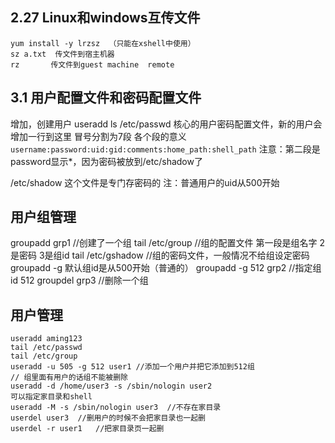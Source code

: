 ## 2.27 Linux和windows互传文件
```
yum install -y lrzsz  （只能在xshell中使用）
sz a.txt  传文件到宿主机器  
rz       传文件到guest machine  remote
```

## 3.1 用户配置文件和密码配置文件
增加，创建用户 useradd
ls /etc/passwd  核心的用户密码配置文件，新的用户会增加一行到这里
冒号分割为7段
各个段的意义  ``username:password:uid:gid:comments:home_path:shell_path``
注意：第二段是password显示*，因为密码被放到/etc/shadow了

/etc/shadow 这个文件是专门存密码的
注：普通用户的uid从500开始

## 用户组管理
groupadd grp1
//创建了一个组
tail /etc/group   //组的配置文件
第一段是组名字  2是密码  3是组id
tail /etc/gshadow //组的密码文件，一般情况不给组设定密码
groupadd -g 默认组id是从500开始（普通的）
groupadd -g 512 grp2 //指定组id 512
groupdel grp3 //删除一个组

## 用户管理
```
useradd aming123
tail /etc/passwd
tail /etc/group
useradd -u 505 -g 512 user1 //添加一个用户并把它添加到512组
// 组里面有用户的话组不能被删除
useradd -d /home/user3 -s /sbin/nologin user2
可以指定家目录和shell
useradd -M -s /sbin/nologin user3  //不存在家目录
userdel user3  //删用户的时候不会把家目录也一起删
userdel -r user1   //把家目录页一起删
```
